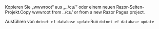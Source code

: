 <span data-ttu-id="bc6cd-101">Kopieren Sie „wwwroot“ aus „../cu/“ oder einem neuen Razor-Seiten-Projekt.</span><span class="sxs-lookup"><span data-stu-id="bc6cd-101">Copy wwwroot from ../cu/ or from a new Razor Pages project.</span></span>

<span data-ttu-id="bc6cd-102">Ausführen von `dotnet ef database update`</span><span class="sxs-lookup"><span data-stu-id="bc6cd-102">Run `dotnet ef database update`</span></span>
